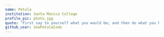 ```yaml
---
name: Petula
institution: Santa Monica College
profile_pic: photo.jpg
quote: "First say to yourself what you would be; and then do what you have to do." - Epictetus
github_user: SeePetulaCode
---
```

